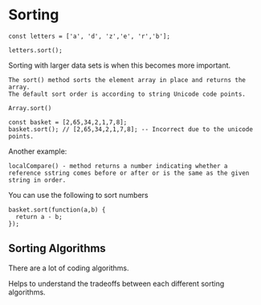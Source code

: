 # Sorting

````
const letters = ['a', 'd', 'z','e', 'r','b'];

letters.sort();
````

Sorting with larger data sets is when this becomes more important.


````
The sort() method sorts the element array in place and returns the array.
The default sort order is according to string Unicode code points.

Array.sort()

const basket = [2,65,34,2,1,7,8];
basket.sort(); // [2,65,34,2,1,7,8]; -- Incorrect due to the unicode points.
````

Another example:

````
localCompare() - method returns a number indicating whether a reference sstring comes before or after or is the same as the given string in order.
````

You can use the following to sort numbers

````
basket.sort(function(a,b) {
  return a - b;
});
````
## Sorting Algorithms

There are a lot of coding algorithms.

Helps to understand the tradeoffs between each different sorting algorithms.
